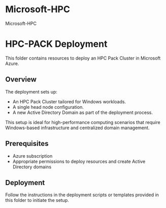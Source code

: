 # Microsoft-HPC
Microsoft-HPC

# HPC-PACK Deployment

This folder contains resources to deploy an HPC Pack Cluster in Microsoft Azure.

## Overview

The deployment sets up:
- An HPC Pack Cluster tailored for Windows workloads.
- A single head node configuration.
- A new Active Directory Domain as part of the deployment process.

This setup is ideal for high-performance computing scenarios that require Windows-based infrastructure and centralized domain management.

## Prerequisites

- Azure subscription
- Appropriate permissions to deploy resources and create Active Directory domains

## Deployment

Follow the instructions in the deployment scripts or templates provided in this folder to initiate the setup.

